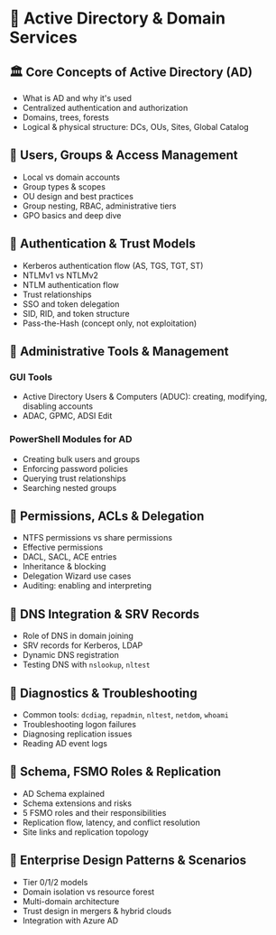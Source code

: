 # 🔗 Active Directory & Domain Services

## 🏛️ Core Concepts of Active Directory (AD)
- What is AD and why it's used
- Centralized authentication and authorization
- Domains, trees, forests
- Logical & physical structure: DCs, OUs, Sites, Global Catalog

## 👥 Users, Groups & Access Management
- Local vs domain accounts
- Group types & scopes
- OU design and best practices
- Group nesting, RBAC, administrative tiers
- GPO basics and deep dive

## 🧠 Authentication & Trust Models
- Kerberos authentication flow (AS, TGS, TGT, ST)
- NTLMv1 vs NTLMv2
- NTLM authentication flow
- Trust relationships
- SSO and token delegation
- SID, RID, and token structure
- Pass-the-Hash (concept only, not exploitation)

## 🧰 Administrative Tools & Management

### GUI Tools
- Active Directory Users & Computers (ADUC): creating, modifying, disabling accounts
- ADAC, GPMC, ADSI Edit

### PowerShell Modules for AD
- Creating bulk users and groups
- Enforcing password policies
- Querying trust relationships
- Searching nested groups

## 🔐 Permissions, ACLs & Delegation
- NTFS permissions vs share permissions
- Effective permissions
- DACL, SACL, ACE entries
- Inheritance & blocking
- Delegation Wizard use cases
- Auditing: enabling and interpreting

## 📡 DNS Integration & SRV Records
- Role of DNS in domain joining
- SRV records for Kerberos, LDAP
- Dynamic DNS registration
- Testing DNS with `nslookup`, `nltest`

## 🧪 Diagnostics & Troubleshooting
- Common tools: `dcdiag`, `repadmin`, `nltest`, `netdom`, `whoami`
- Troubleshooting logon failures
- Diagnosing replication issues
- Reading AD event logs

## 🧬 Schema, FSMO Roles & Replication
- AD Schema explained
- Schema extensions and risks
- 5 FSMO roles and their responsibilities
- Replication flow, latency, and conflict resolution
- Site links and replication topology

## 🧩 Enterprise Design Patterns & Scenarios
- Tier 0/1/2 models
- Domain isolation vs resource forest
- Multi-domain architecture
- Trust design in mergers & hybrid clouds
- Integration with Azure AD

